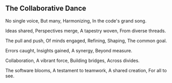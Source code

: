## The Collaborative Dance

No single voice,
But many,
Harmonizing,
In the code's grand song.

Ideas shared,
Perspectives merge,
A tapestry woven,
From diverse threads.

The pull and push,
Of minds engaged,
Refining,
Shaping,
The common goal.

Errors caught,
Insights gained,
A synergy,
Beyond measure.

Collaboration,
A vibrant force,
Building bridges,
Across divides.

The software blooms,
A testament to teamwork,
A shared creation,
For all to see.
